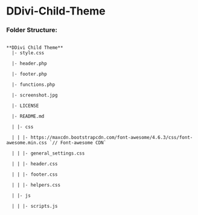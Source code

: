 # DDivi-Child-Theme

### Folder Structure:

<code>
**DDivi Child Theme**
  |- style.css<br>
  |- header.php<br>
  |- footer.php<br>
  |- functions.php<br>
  |- screenshot.jpg<br>
  |- LICENSE<br>
  |- README.md<br>
  | |- css<br>
  | | |- https://maxcdn.bootstrapcdn.com/font-awesome/4.6.3/css/font-awesome.min.css `// Font-awesome CDN`<br>
  | | |- general_settings.css<br>
  | | |- header.css<br>
  | | |- footer.css<br>
  | | |- helpers.css<br>
  | |- js<br>
  | | |- scripts.js<br>
</code>
